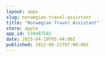 ```yaml
---
layout: apps
slug: norwegian-travel-assistant
title: "Norwegian Travel Assistant"
store: apple
app_id: 534487502
date: 2025-04-10T05:44:00Z
published: 2012-06-21T07:00:00Z
---
```

